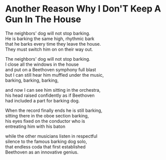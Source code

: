 # Another Reason Why I Don'T Keep A Gun In The House  
  
The neighbors' dog will not stop barking.   
He is barking the same high, rhythmic bark   
that he barks every time they leave the house.   
They must switch him on on their way out.   
  
The neighbors' dog will not stop barking.   
I close all the windows in the house   
and put on a Beethoven symphony full blast   
but I can still hear him muffled under the music,   
barking, barking, barking,   
  
and now I can see him sitting in the orchestra,   
his head raised confidently as if Beethoven   
had included a part for barking dog.   
  
When the record finally ends he is still barking,   
sitting there in the oboe section barking,   
his eyes fixed on the conductor who is   
entreating him with his baton   
  
while the other musicians listen in respectful   
silence to the famous barking dog solo,   
that endless coda that first established   
Beethoven as an innovative genius.  
